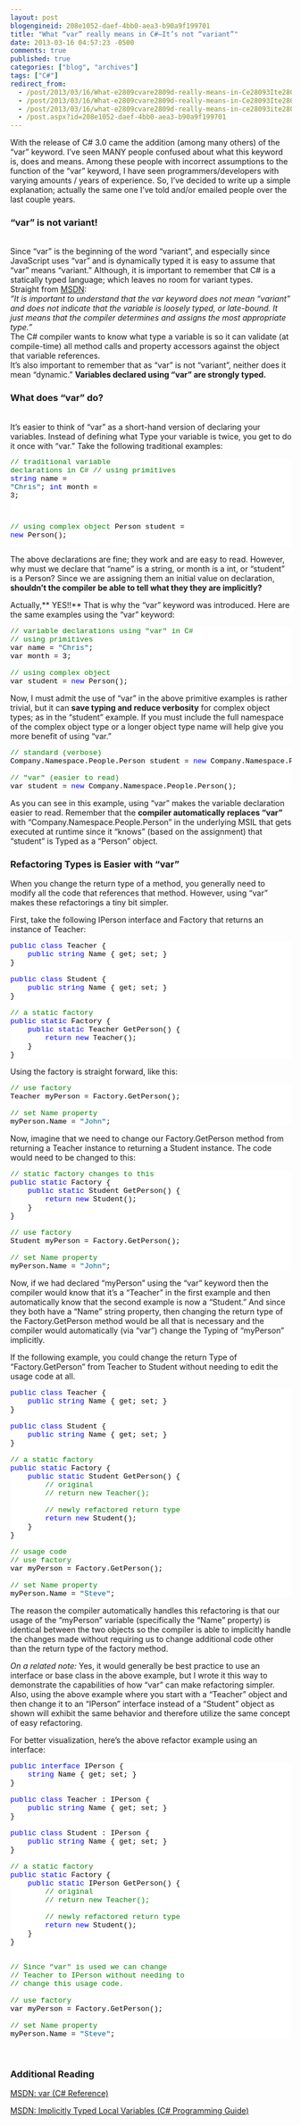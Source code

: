 ```yaml
---
layout: post
blogengineid: 208e1052-daef-4bb0-aea3-b90a9f199701
title: "What “var” really means in C#–It’s not “variant”"
date: 2013-03-16 04:57:23 -0500
comments: true
published: true
categories: ["blog", "archives"]
tags: ["C#"]
redirect_from: 
  - /post/2013/03/16/What-e2809cvare2809d-really-means-in-Ce28093Ite28099s-not-e2809cvariante2809d.aspx
  - /post/2013/03/16/What-e2809cvare2809d-really-means-in-Ce28093Ite28099s-not-e2809cvariante2809d
  - /post/2013/03/16/what-e2809cvare2809d-really-means-in-ce28093ite28099s-not-e2809cvariante2809d
  - /post.aspx?id=208e1052-daef-4bb0-aea3-b90a9f199701
---
```

<!-- more -->

With the release of C# 3.0 came the addition (among many others) of the “var” keyword. I’ve seen MANY people confused about what this keyword is, does and means. Among these people with incorrect assumptions to the function of the “var” keyword, I have seen programmers/developers with varying amounts / years of experience. So, I’ve decided to write up a simple explanation; actually the same one I’ve told and/or emailed people over the last couple years.  <h3>“var” is not variant!</h3>  
Since “var” is the beginning of the word “variant”, and especially since JavaScript uses “var” and is dynamically typed it is easy to assume that “var” means “variant.” Although, it is important to remember that C# is a statically typed language; which leaves no room for variant types.  
Straight from <a href="http://msdn.microsoft.com/en-us/library/bb384061.aspx">MSDN</a>:    
*”It is important to understand that the var keyword does not mean “variant” and does not indicate that the variable is loosely typed, or late-bound. It just means that the compiler determines and assigns the most appropriate type.”*  
The C# compiler wants to know what type a variable is so it can validate (at compile-time) all method calls and property accessors against the object that variable references.  
It’s also important to remember that as “var” is not “variant”, neither does it mean “dynamic.” **Variables declared using “var” are strongly typed.**  <h3>What does “var” do?</h3>  
It’s easier to think of “var” as a short-hand version of declaring your variables. Instead of defining what Type your variable is twice, you get to do it once with “var.” Take the following traditional examples:  <pre class="csharpcode"><span class="rem">// traditional variable declarations in C#</span>
<span class="rem">// using primitives</span>
<span class="kwrd">string</span> name = <span class="str">&quot;Chris&quot;</span>;
<span class="kwrd">int</span> month = 3;

<span class="rem">// using complex object</span>
Person student = <span class="kwrd">new</span> Person();</pre>
<style type="text/css">
.csharpcode, .csharpcode pre
{
	font-size: small;
	color: black;
	font-family: consolas, "Courier New", courier, monospace;
	background-color: #ffffff;
	/*white-space: pre;*/
}
.csharpcode pre { margin: 0em; }
.csharpcode .rem { color: #008000; }
.csharpcode .kwrd { color: #0000ff; }
.csharpcode .str { color: #006080; }
.csharpcode .op { color: #0000c0; }
.csharpcode .preproc { color: #cc6633; }
.csharpcode .asp { background-color: #ffff00; }
.csharpcode .html { color: #800000; }
.csharpcode .attr { color: #ff0000; }
.csharpcode .alt 
{
	background-color: #f4f4f4;
	width: 100%;
	margin: 0em;
}
.csharpcode .lnum { color: #606060; }</style>


The above declarations are fine; they work and are easy to read. However, why must we declare that “name” is a string, or month is a int, or “student” is a Person? Since we are assigning them an initial value on declaration, **shouldn’t the compiler be able to tell what they they are implicitly?**


Actually,** YES!!** That is why the “var” keyword was introduced. Here are the same examples using the “var” keyword:

<pre class="csharpcode"><span class="rem">// variable declarations using &quot;var&quot; in C#</span>
<span class="rem">// using primitives</span>
var name = <span class="str">&quot;Chris&quot;</span>;
var month = 3;

<span class="rem">// using complex object</span>
var student = <span class="kwrd">new</span> Person();</pre>
<style type="text/css">
.csharpcode, .csharpcode pre
{
	font-size: small;
	color: black;
	font-family: consolas, "Courier New", courier, monospace;
	background-color: #ffffff;
	/*white-space: pre;*/
}
.csharpcode pre { margin: 0em; }
.csharpcode .rem { color: #008000; }
.csharpcode .kwrd { color: #0000ff; }
.csharpcode .str { color: #006080; }
.csharpcode .op { color: #0000c0; }
.csharpcode .preproc { color: #cc6633; }
.csharpcode .asp { background-color: #ffff00; }
.csharpcode .html { color: #800000; }
.csharpcode .attr { color: #ff0000; }
.csharpcode .alt 
{
	background-color: #f4f4f4;
	width: 100%;
	margin: 0em;
}
.csharpcode .lnum { color: #606060; }</style>


Now, I must admit the use of “var” in the above primitive examples is rather trivial, but it can **save typing and reduce verbosity** for complex object types; as in the “student” example. If you must include the full namespace of the complex object type or a longer object type name will help give you more benefit of using “var.”

<pre class="csharpcode"><span class="rem">// standard (verbose)</span>
Company.Namespace.People.Person student = <span class="kwrd">new</span> Company.Namespace.People.Person();

<span class="rem">// &quot;var&quot; (easier to read)</span>
var student = <span class="kwrd">new</span> Company.Namespace.People.Person();</pre>
<style type="text/css">
.csharpcode, .csharpcode pre
{
	font-size: small;
	color: black;
	font-family: consolas, "Courier New", courier, monospace;
	background-color: #ffffff;
	/*white-space: pre;*/
}
.csharpcode pre { margin: 0em; }
.csharpcode .rem { color: #008000; }
.csharpcode .kwrd { color: #0000ff; }
.csharpcode .str { color: #006080; }
.csharpcode .op { color: #0000c0; }
.csharpcode .preproc { color: #cc6633; }
.csharpcode .asp { background-color: #ffff00; }
.csharpcode .html { color: #800000; }
.csharpcode .attr { color: #ff0000; }
.csharpcode .alt 
{
	background-color: #f4f4f4;
	width: 100%;
	margin: 0em;
}
.csharpcode .lnum { color: #606060; }</style>


As you can see in this example, using “var” makes the variable declaration easier to read. Remember that the **compiler automatically replaces “var”** with “Company.Namespace.People.Person” in the underlying MSIL that gets executed at runtime since it “knows” (based on the assignment) that “student” is Typed as a “Person” object.

<h3>Refactoring Types is Easier with “var”</h3>


When you change the return type of a method, you generally need to modify all the code that references that method. However, using “var” makes these refactorings a tiny bit simpler.


First, take the following IPerson interface and Factory that returns an instance of Teacher:

<pre class="csharpcode"><span class="kwrd">public</span> <span class="kwrd">class</span> Teacher {
    <span class="kwrd">public</span> <span class="kwrd">string</span> Name { get; set; }
}

<span class="kwrd">public</span> <span class="kwrd">class</span> Student {
    <span class="kwrd">public</span> <span class="kwrd">string</span> Name { get; set; }
}

<span class="rem">// a static factory</span>
<span class="kwrd">public</span> <span class="kwrd">static</span> Factory {
    <span class="kwrd">public</span> <span class="kwrd">static</span> Teacher GetPerson() {
        <span class="kwrd">return</span> <span class="kwrd">new</span> Teacher();
    }
}</pre>
<style type="text/css">
.csharpcode, .csharpcode pre
{
	font-size: small;
	color: black;
	font-family: consolas, "Courier New", courier, monospace;
	background-color: #ffffff;
	/*white-space: pre;*/
}
.csharpcode pre { margin: 0em; }
.csharpcode .rem { color: #008000; }
.csharpcode .kwrd { color: #0000ff; }
.csharpcode .str { color: #006080; }
.csharpcode .op { color: #0000c0; }
.csharpcode .preproc { color: #cc6633; }
.csharpcode .asp { background-color: #ffff00; }
.csharpcode .html { color: #800000; }
.csharpcode .attr { color: #ff0000; }
.csharpcode .alt 
{
	background-color: #f4f4f4;
	width: 100%;
	margin: 0em;
}
.csharpcode .lnum { color: #606060; }</style>


Using the factory is straight forward, like this:

<pre class="csharpcode"><span class="rem">// use factory</span>
Teacher myPerson = Factory.GetPerson();

<span class="rem">// set Name property</span>
myPerson.Name = <span class="str">&quot;John&quot;</span>;</pre>
<style type="text/css">
.csharpcode, .csharpcode pre
{
	font-size: small;
	color: black;
	font-family: consolas, "Courier New", courier, monospace;
	background-color: #ffffff;
	/*white-space: pre;*/
}
.csharpcode pre { margin: 0em; }
.csharpcode .rem { color: #008000; }
.csharpcode .kwrd { color: #0000ff; }
.csharpcode .str { color: #006080; }
.csharpcode .op { color: #0000c0; }
.csharpcode .preproc { color: #cc6633; }
.csharpcode .asp { background-color: #ffff00; }
.csharpcode .html { color: #800000; }
.csharpcode .attr { color: #ff0000; }
.csharpcode .alt 
{
	background-color: #f4f4f4;
	width: 100%;
	margin: 0em;
}
.csharpcode .lnum { color: #606060; }</style>


Now, imagine that we need to change our Factory.GetPerson method from returning a Teacher instance to returning a Student instance. The code would need to be changed to this:

<pre class="csharpcode"><span class="rem">// static factory changes to this</span>
<span class="kwrd">public</span> <span class="kwrd">static</span> Factory {
    <span class="kwrd">public</span> <span class="kwrd">static</span> Student GetPerson() {
        <span class="kwrd">return</span> <span class="kwrd">new</span> Student();
    }
}

<span class="rem">// use factory</span>
Student myPerson = Factory.GetPerson();

<span class="rem">// set Name property</span>
myPerson.Name = <span class="str">&quot;John&quot;</span>;</pre>
<style type="text/css">
.csharpcode, .csharpcode pre
{
	font-size: small;
	color: black;
	font-family: consolas, "Courier New", courier, monospace;
	background-color: #ffffff;
	/*white-space: pre;*/
}
.csharpcode pre { margin: 0em; }
.csharpcode .rem { color: #008000; }
.csharpcode .kwrd { color: #0000ff; }
.csharpcode .str { color: #006080; }
.csharpcode .op { color: #0000c0; }
.csharpcode .preproc { color: #cc6633; }
.csharpcode .asp { background-color: #ffff00; }
.csharpcode .html { color: #800000; }
.csharpcode .attr { color: #ff0000; }
.csharpcode .alt 
{
	background-color: #f4f4f4;
	width: 100%;
	margin: 0em;
}
.csharpcode .lnum { color: #606060; }</style>


Now, if we had declared “myPerson” using the “var” keyword then the compiler would know that it’s a “Teacher” in the first example and then automatically know that the second example is now a “Student.” And since they both have a “Name” string property, then changing the return type of the Factory.GetPerson method would be all that is necessary and the compiler would automatically (via “var”) change the Typing of “myPerson” implicitly.


If the following example, you could change the return Type of “Factory.GetPerson” from Teacher to Student without needing to edit the usage code at all.

<pre class="csharpcode"><span class="kwrd">public</span> <span class="kwrd">class</span> Teacher {
    <span class="kwrd">public</span> <span class="kwrd">string</span> Name { get; set; }
}

<span class="kwrd">public</span> <span class="kwrd">class</span> Student {
    <span class="kwrd">public</span> <span class="kwrd">string</span> Name { get; set; }
}

<span class="rem">// a static factory</span>
<span class="kwrd">public</span> <span class="kwrd">static</span> Factory {
    <span class="kwrd">public</span> <span class="kwrd">static</span> Student GetPerson() {
        <span class="rem">// original</span>
        <span class="rem">// return new Teacher();</span>

        <span class="rem">// newly refactored return type</span>
        <span class="kwrd">return</span> <span class="kwrd">new</span> Student();
    }
}

<span class="rem">// usage code</span>
<span class="rem">// use factory</span>
var myPerson = Factory.GetPerson();

<span class="rem">// set Name property</span>
myPerson.Name = <span class="str">&quot;Steve&quot;</span>;</pre>
<style type="text/css">
.csharpcode, .csharpcode pre
{
	font-size: small;
	color: black;
	font-family: consolas, "Courier New", courier, monospace;
	background-color: #ffffff;
	/*white-space: pre;*/
}
.csharpcode pre { margin: 0em; }
.csharpcode .rem { color: #008000; }
.csharpcode .kwrd { color: #0000ff; }
.csharpcode .str { color: #006080; }
.csharpcode .op { color: #0000c0; }
.csharpcode .preproc { color: #cc6633; }
.csharpcode .asp { background-color: #ffff00; }
.csharpcode .html { color: #800000; }
.csharpcode .attr { color: #ff0000; }
.csharpcode .alt 
{
	background-color: #f4f4f4;
	width: 100%;
	margin: 0em;
}
.csharpcode .lnum { color: #606060; }</style>


The reason the compiler automatically handles this refactoring is that our usage of the “myPerson” variable (specifically the “Name” property) is identical between the two objects so the compiler is able to implicitly handle the changes made without requiring us to change additional code other than the return type of the factory method.


*On a related note:* Yes, it would generally be best practice to use an interface or base class in the above example, but I wrote it this way to demonstrate the capabilities of how “var” can make refactoring simpler. Also, using the above example where you start with a “Teacher” object and then change it to an “IPerson” interface instead of a “Student” object as shown will exhibit the same behavior and therefore utilize the same concept of easy refactoring.


For better visualization, here’s the above refactor example using an interface:

<pre class="csharpcode"><span class="kwrd">public</span> <span class="kwrd">interface</span> IPerson {
    <span class="kwrd">string</span> Name { get; set; }
}

<span class="kwrd">public</span> <span class="kwrd">class</span> Teacher : IPerson {
    <span class="kwrd">public</span> <span class="kwrd">string</span> Name { get; set; }
}

<span class="kwrd">public</span> <span class="kwrd">class</span> Student : IPerson {
    <span class="kwrd">public</span> <span class="kwrd">string</span> Name { get; set; }
}

<span class="rem">// a static factory</span>
<span class="kwrd">public</span> <span class="kwrd">static</span> Factory {
    <span class="kwrd">public</span> <span class="kwrd">static</span> IPerson GetPerson() {
        <span class="rem">// original</span>
        <span class="rem">// return new Teacher();</span>

        <span class="rem">// newly refactored return type</span>
        <span class="kwrd">return</span> <span class="kwrd">new</span> Student();
    }
}


<span class="rem">// Since &quot;var&quot; is used we can change</span>
<span class="rem">// Teacher to IPerson without needing to</span>
<span class="rem">// change this usage code.</span>

<span class="rem">// use factory</span>
var myPerson = Factory.GetPerson();

<span class="rem">// set Name property</span>
myPerson.Name = <span class="str">&quot;Steve&quot;</span>;</pre>


&#160;

<h3>Additional Reading</h3>


<a href="http://msdn.microsoft.com/en-us/library/bb383973(v=vs.110).aspx">MSDN: var (C# Reference)</a>

  
<a href="http://msdn.microsoft.com/en-us/library/bb384061.aspx">MSDN: Implicitly Typed Local Variables (C# Programming Guide)</a>
